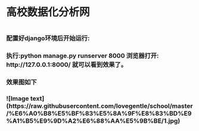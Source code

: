 <h1>高校数据化分析网<h1>

<h3>配置好django环境后开始运行:<h3>
执行:python manage.py runserver 8000
浏览器打开: http://127.0.0.1:8000/ 就可以看到效果了。

<h3>效果图如下<h3>
  ![Image text](https://raw.githubusercontent.com/lovegentle/school/master/%E6%A0%B8%E5%BF%83%E5%8A%9F%E8%83%BD%E9%A1%B5%E9%9D%A2%E6%88%AA%E5%9B%BE/1.jpg)

